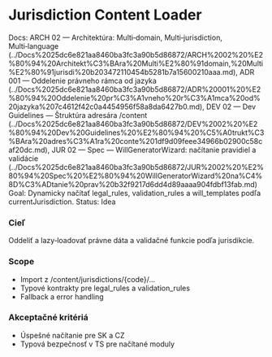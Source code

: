 # Jurisdiction Content Loader

Docs: ARCH 02 — Architektúra: Multi‑domain, Multi‑jurisdiction, Multi‑language (../Docs%2025dc6e821aa8460ba3fc3a90b5d86872/ARCH%2002%20%E2%80%94%20Architekt%C3%BAra%20Multi%E2%80%91domain,%20Multi%E2%80%91jurisdi%20b203472110454b5281b7a15600210aaa.md), ADR 001 — Oddelenie právneho rámca od jazyka (../Docs%2025dc6e821aa8460ba3fc3a90b5d86872/ADR%20001%20%E2%80%94%20Oddelenie%20pr%C3%A1vneho%20r%C3%A1mca%20od%20jazyka%207c4612f42c0a4454956f58a8da6427b0.md), DEV 02 — Dev Guidelines — Štruktúra adresára /content (../Docs%2025dc6e821aa8460ba3fc3a90b5d86872/DEV%2002%20%E2%80%94%20Dev%20Guidelines%20%E2%80%94%20%C5%A0trukt%C3%BAra%20adres%C3%A1ra%20conte%201df9d09feee34966b02900c58caf20dc.md), JUR 02 — Spec — WillGeneratorWizard: načítanie pravidiel a validácie (../Docs%2025dc6e821aa8460ba3fc3a90b5d86872/JUR%2002%20%E2%80%94%20Spec%20%E2%80%94%20WillGeneratorWizard%20na%C4%8D%C3%ADtanie%20prav%20b32f9217d6dd4d89aaaa904fdbf13fab.md)
Goal: Dynamicky načítať legal_rules, validation_rules a will_templates podľa currentJurisdiction.
Status: Idea

### Cieľ

Oddeliť a lazy‑loadovať právne dáta a validačné funkcie podľa jurisdikcie.

### Scope

- Import z /content/jurisdictions/{code}/...
- Typové kontrakty pre legal_rules a validation_rules
- Fallback a error handling

### Akceptačné kritériá

- Úspešné načítanie pre SK a CZ
- Typová bezpečnosť v TS pre načítané moduly
